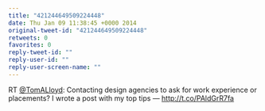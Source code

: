 ```yaml
---
title: "421244649509224448"
date: Thu Jan 09 11:38:45 +0000 2014
original-tweet-id: "421244649509224448"
retweets: 0
favorites: 0
reply-tweet-id: ""
reply-user-id: ""
reply-user-screen-name: ""
---
```

RT <a href="https://twitter.com/TomALloyd">@TomALloyd</a>: Contacting design agencies to ask for work experience or placements? I wrote a post with my top tips — http://t.co/PAldGrR7fa
